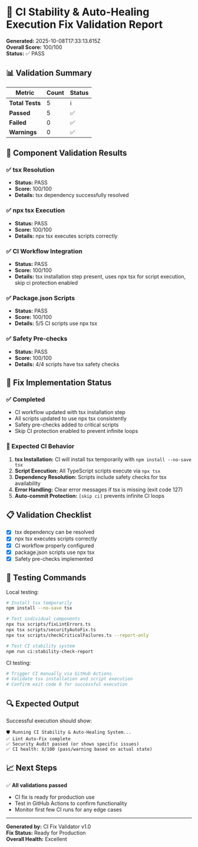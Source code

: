 # 🧪 CI Stability & Auto-Healing Execution Fix Validation Report

**Generated:** 2025-10-08T17:33:13.615Z  
**Overall Score:** 100/100  
**Status:** ✅ PASS

## 📊 Validation Summary

| Metric | Count | Status |
|--------|-------|--------|
| **Total Tests** | 5 | ℹ️ |
| **Passed** | 5 | ✅ |
| **Failed** | 0 | ✅ |
| **Warnings** | 0 | ✅ |

## 🔧 Component Validation Results


### ✅ tsx Resolution

- **Status:** PASS
- **Score:** 100/100
- **Details:** tsx dependency successfully resolved


### ✅ npx tsx Execution

- **Status:** PASS
- **Score:** 100/100
- **Details:** npx tsx executes scripts correctly


### ✅ CI Workflow Integration

- **Status:** PASS
- **Score:** 100/100
- **Details:** tsx installation step present, uses npx tsx for script execution, skip ci protection enabled


### ✅ Package.json Scripts

- **Status:** PASS
- **Score:** 100/100
- **Details:** 5/5 CI scripts use npx tsx


### ✅ Safety Pre-checks

- **Status:** PASS
- **Score:** 100/100
- **Details:** 4/4 scripts have tsx safety checks


## 🎯 Fix Implementation Status

### ✅ Completed
- CI workflow updated with tsx installation step
- All scripts updated to use npx tsx consistently
- Safety pre-checks added to critical scripts
- Skip CI protection enabled to prevent infinite loops

### 🚀 Expected CI Behavior

1. **tsx Installation:** CI will install tsx temporarily with `npm install --no-save tsx`
2. **Script Execution:** All TypeScript scripts execute via `npx tsx` 
3. **Dependency Resolution:** Scripts include safety checks for tsx availability
4. **Error Handling:** Clear error messages if tsx is missing (exit code 127)
5. **Auto-commit Protection:** `[skip ci]` prevents infinite CI loops

## 📋 Validation Checklist

- [x] tsx dependency can be resolved
- [x] npx tsx executes scripts correctly
- [x] CI workflow properly configured
- [x] package.json scripts use npx tsx
- [x] Safety pre-checks implemented

## 🧪 Testing Commands

Local testing:
```bash
# Install tsx temporarily
npm install --no-save tsx

# Test individual components
npx tsx scripts/fixLintErrors.ts
npx tsx scripts/securityAutoFix.ts
npx tsx scripts/checkCriticalFailures.ts --report-only

# Test CI stability system
npm run ci:stability-check-report
```

CI testing:
```bash
# Trigger CI manually via GitHub Actions
# Validate tsx installation and script execution
# Confirm exit code 0 for successful execution
```

## 🔍 Expected Output

Successful execution should show:
```
🛡️ Running CI Stability & Auto-Healing System...
✅ Lint Auto-Fix complete
✅ Security Audit passed (or shows specific issues)
✅ CI health: X/100 (pass/warning based on actual state)
```

## 📈 Next Steps


✅ **All validations passed**
- CI fix is ready for production use
- Test in GitHub Actions to confirm functionality
- Monitor first few CI runs for any edge cases


---

**Generated by:** CI Fix Validator v1.0  
**Fix Status:** Ready for Production  
**Overall Health:** Excellent
